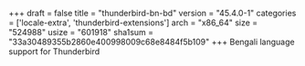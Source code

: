 +++
draft = false
title = "thunderbird-bn-bd"
version = "45.4.0-1"
categories = ['locale-extra', 'thunderbird-extensions']
arch = "x86_64"
size = "524988"
usize = "601918"
sha1sum = "33a30489355b2860e400998009c68e8484f5b109"
+++
Bengali language support for Thunderbird